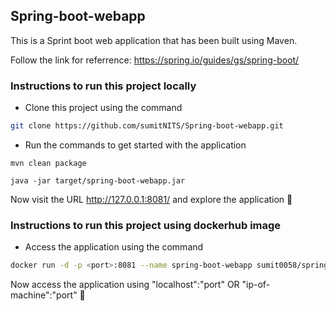 ## Spring-boot-webapp

This is a Sprint boot web application that has been built using Maven.

Follow the link for referrence: https://spring.io/guides/gs/spring-boot/

### Instructions to run this project locally

- Clone this project using the command
```bash
git clone https://github.com/sumitNITS/Spring-boot-webapp.git
```
- Run the commands to get started with the application
```
mvn clean package
```
```
java -jar target/spring-boot-webapp.jar
```

Now visit the URL http://127.0.0.1:8081/ and explore the application 🚀

### Instructions to run this project using dockerhub image

- Access the application using the command 
```bash
docker run -d -p <port>:8081 --name spring-boot-webapp sumit0058/springbootwebapp
```

Now access the application using "localhost":"port" OR "ip-of-machine":"port" 🚀

